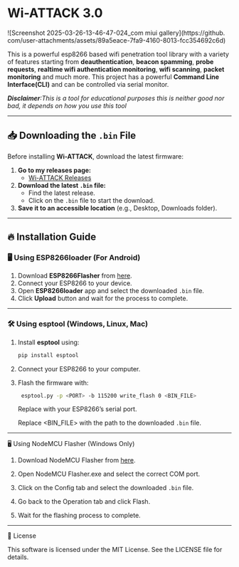 # Wi-ATTACK 3.0

![Screenshot 2025-03-26-13-46-47-024_com miui gallery](https://github. com/user-attachments/assets/89a5eace-7fa9-4160-8013-fcc354692c6d)

This is a powerful esp8266 based wifi penetration tool library with a variety of features starting from **deauthentication**, **beacon spamming**, **probe requests**, **realtime wifi authentication monitoring**, **wifi scanning**, **packet monitoring** and much more. This project has a powerful **Command Line Interface(CLI)** and can be controlled via serial monitor.

***Disclaimer**:This is a tool for educational purposes this is neither good nor bad, it depends on how you use this tool*

---

## 📥 Downloading the `.bin` File  

Before installing **Wi-ATTACK**, download the latest firmware:  

1. **Go to my releases page:**  
   - [Wi-ATTACK Releases](https://github.com/zacode123/Wi-ATTACK/releases)  
2. **Download the latest `.bin` file:**  
   - Find the latest release.  
   - Click on the `.bin` file to start the download.  
3. **Save it to an accessible location** (e.g., Desktop, Downloads folder).  

---

## 🔥 Installation Guide  

### 🖥️ Using ESP8266loader (For Android)  
1. Download **ESP8266Flasher** from [here](https://www.google.com/url?sa=t&source=web&rct=j&opi=89978449&url=https://play.google.com/store/apps/details%3Fid%3Dcom.bluino.esploader%26hl%3Den%26referrer%3Dutm_source%253Dgoogle%2526utm_medium%253Dorganic%2526utm_term%253Desp8266loader%26pcampaignid%3DAPPU_1_VpbiZ6-WGNPH4-EPyvPOkA0&ved=2ahUKEwivmd-Tk6WMAxXT4zgGHcq5E9IQ5YQBegQICxAC&sqi=2&usg=AOvVaw2gEtRJ2X7cBtw7GB4ChkNX).  
2. Connect your ESP8266 to your device.  
3. Open **ESP8266loader** app and select the downloaded `.bin` file.  
5. Click **Upload** button and wait for the process to complete.  

---

### 🛠️ Using esptool (Windows, Linux, Mac)  
1. Install **esptool** using:  
   ```sh
   pip install esptool
   ```
2. Connect your ESP8266 to your computer.


3. Flash the firmware with:
   ```sh
    esptool.py -p <PORT> -b 115200 write_flash 0 <BIN_FILE>
   ```
    Replace <PORT> with your ESP8266’s serial port.

    Replace <BIN_FILE> with the path to the downloaded `.bin` file.


---

🖥️ Using NodeMCU Flasher (Windows Only)

1. Download NodeMCU Flasher from [here](https://github.com/nodemcu/nodemcu-flasher).


2. Open NodeMCU Flasher.exe and select the correct COM port.


3. Click on the Config tab and select the downloaded `.bin` file.


4. Go back to the Operation tab and click Flash.


5. Wait for the flashing process to complete.

---



📝 License

This software is licensed under the MIT License. See the LICENSE file for details.
